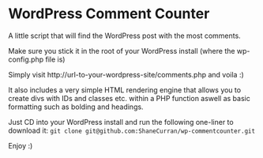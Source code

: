 WordPress Comment Counter
=================

A little script that will find the WordPress post with the most comments.

Make sure you stick it in the root of your WordPress install (where the wp-config.php file is)

Simply visit http://url-to-your-wordpress-site/comments.php and voila :)

It also includes a very simple HTML rendering engine that allows you to create divs with IDs and classes etc. within a PHP function aswell as basic formatting such as bolding and headings.

Just CD into your WordPress install and run the following one-liner to download it: ```git clone git@github.com:ShaneCurran/wp-commentcounter.git```

Enjoy :)